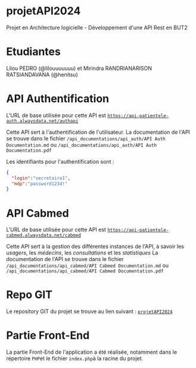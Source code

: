 # projetAPI2024
Projet en Architecture logicielle - Développement d'une API Rest en BUT2

# Etudiantes
Lilou PEDRO (@lilouuuuuuu) et Mirindra RANDRIANARISON RATSIANDAVANA (@henitsu)

# API Authentification
L'URL de base utilisée pour cette API est [`https://api-patientele-auth.alwaysdata.net/authapi`](https://api-patientele-auth.alwaysdata.net/authapi)

Cette API sert à l'authentification de l'utilisateur.
La documentation de l'API se trouve dans le fichier `/api_documentations/api_auth/API Auth Documentation.md` ou `/api_documentations/api_auth/API Auth Documentation.pdf`

Les identifiants pour l'authentification sont :
```json
{
  "login":"secretaire1",
  "mdp":"password1234!"
}
```

# API Cabmed
L'URL de base utilisée pour cette API est [`https://api-patientele-cabmed.alwaysdata.net/cabmed`](https://api-patientele-cabmed.alwaysdata.net/cabmed)

Cette API sert à la gestion des différentes instances de l'API, à savoir les *usagers*, les *médecins*, les *consultations* et les *statistiques*
La documentation de l'API se trouve dans le fichier `/api_documentations/api_cabmed/API Cabmed Documentation.md` ou `/api_documentations/api_cabmed/API Cabmed Documentation.pdf`

# Repo GIT
Le repository GIT du projet se trouve au lien suivant : [`projetAPI2024`](https://github.com/henitsu/projetAPI2024.git)

# Partie Front-End
La partie Front-End de l'application a été réalisée, notamment dans le répertoire `PHP`et le fichier `index.php`à la racine du projet.

